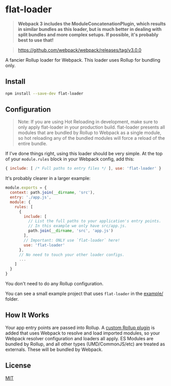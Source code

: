 # flat-loader

> **Webpack 3 includes the ModuleConcatenationPlugin, which results in similar
> bundles as this loader, but is much better in dealing with split bundles and
> more complex setups. If possible, it's probably best to use that!**

> https://github.com/webpack/webpack/releases/tag/v3.0.0

A fancier Rollup loader for Webpack. This loader uses Rollup for bundling only.

## Install

```bash
npm install --save-dev flat-loader
```

## Configuration

> Note: If you are using Hot Reloading in development, make sure to only apply
> flat-loader in your production build. flat-loader presents all modules that
> are bundled by Rollup to Webpack as a single module, so hot reloading any of
> the bundled modules will force a reload of the entire bundle.

If I've done things right, using this loader should be very simple. At the top
of your `module.rules` block in your Webpack config, add this:

```js
{ include: [ /* Full paths to entry files */ ], use: 'flat-loader' }
```

It's probably clearer in a larger example:

```js
module.exports = {
  context: path.join(__dirname, 'src'),
  entry: './app.js',
  module: {
    rules: [
      {
        include: [
          // List the full paths to your application's entry points.
          // In this example we only have src/app.js.
          path.join(__dirname, 'src', 'app.js')
        ],
        // Important: ONLY use `flat-loader` here!
        use: 'flat-loader'
      },
      // No need to touch your other loader configs.
      ...
    ]
  }
}
```

You don't need to do any Rollup configuration.

You can see a small example project that uses `flat-loader` in the
[example/](./example) folder.

## How It Works

Your app entry points are passed into Rollup. A [custom Rollup plugin](./webpack-plugin.js)
is added that uses Webpack to resolve and load imported modules, so your Webpack
resolver configuration and loaders all apply. ES Modules are bundled by Rollup,
and all other types (UMD/CommonJS/etc) are treated as externals. These will be
bundled by Webpack.

## License

[MIT][]

[MIT]: ./LICENSE
